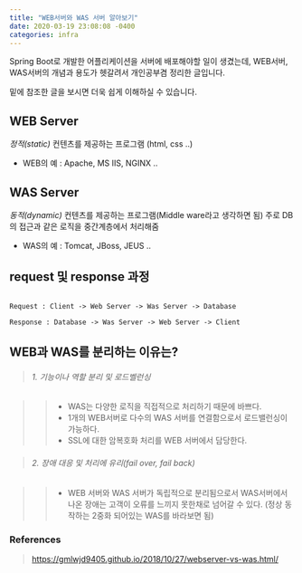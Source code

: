 ```yaml
---
title: "WEB서버와 WAS 서버 알아보기"
date: 2020-03-19 23:08:08 -0400
categories: infra
---
```


Spring Boot로 개발한 어플리케이션을 서버에 배포해야할 일이 생겼는데,
WEB서버, WAS서버의 개념과 용도가 헷갈려서 개인공부겸 정리한 글입니다.

밑에 참조한 글을 보시면 더욱 쉽게 이해하실 수 있습니다.


## WEB Server

*정적(static)* 컨텐츠를 제공하는 프로그램 (html, css ..)

* WEB의 예 : Apache, MS IIS, NGINX ..



## WAS Server
  *동적(dynamic)* 컨텐츠를 제공하는 프로그램(Middle ware라고 생각하면 됨)
  주로 DB의 접근과 같은 로직을 중간계층에서 처리해줌
  
* WAS의 예 : Tomcat, JBoss, JEUS ..



## request 및 response 과정

```

Request : Client -> Web Server -> Was Server -> Database

Response : Database -> Was Server -> Web Server -> Client

```


## WEB과 WAS를 분리하는 이유는?
  

> ###### 1. 기능이나 역할 분리 및 로드벨런싱

> > * WAS는 다양한 로직을 직접적으로 처리하기 때문에 바쁘다.
> > * 1개의 WEB서버로 다수의 WAS 서버를 연결함으로서 로드밸런싱이 가능하다.
> > * SSL에 대한 암복호화 처리를 WEB 서버에서 담당한다.
  
> ###### 2. 장애 대응 및 처리에 유리(fail over, fail back)

> > * WEB 서버와 WAS 서버가 독립적으로 분리됨으로서 WAS서버에서 나온 장애는 고객이 오류를 느끼지 못한채로 넘어갈 수 있다. (정상 동작하는 2중화 되어있는 WAS를 바라보면 됨)











### References
> <https://gmlwjd9405.github.io/2018/10/27/webserver-vs-was.html/>
